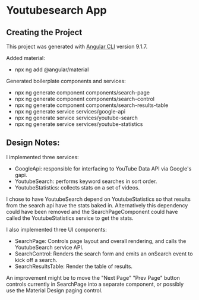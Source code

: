 # Youtubesearch App

## Creating the Project

This project was generated with [Angular CLI](https://github.com/angular/angular-cli) version 9.1.7.

Added material:

- npx ng add @angular/material

Generated boilerplate components and services:

- npx ng generate component components/search-page
- npx ng generate component components/search-control
- npx ng generate component components/search-results-table
- npx ng generate service services/google-api
- npx ng generate service services/youtube-search
- npx ng generate service services/youtube-statistics

## Design Notes:

I implemented three services:

- GoogleApi:  responsible for interfacing to YouTube Data API via Google's gapi.
- YoutubeSearch:  performs keyword searches in sort order.
- YoutubeStatistics:  collects stats on a set of videos.

I chose to have YoutubeSearch depend on YoutubeStatistics so that results from the
search api have the stats baked in.  Alternatively this dependency could have been
removed and the SearchPageComponent could have called the YoutubeStatistics service
to get the stats.

I also implemented three UI components:

- SearchPage:  Controls page layout and overall rendering, and calls the YoutubeSearch service API.
- SearchControl:  Renders the search form and emits an onSearch event to kick off a search.
- SearchResultsTable:  Render the table of results.

An improvement might be to move the "Next Page" "Prev Page" button controls currently in
SearchPage into a separate component, or possibly use the Material Design paging control. 


